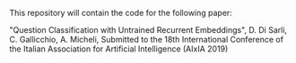 This repository will contain the code for the following paper:

"Question Classification with Untrained Recurrent Embeddings",
D. Di Sarli, C. Gallicchio, A. Micheli,
Submitted to the 18th International Conference of the Italian Association for Artificial Intelligence (AIxIA 2019)
